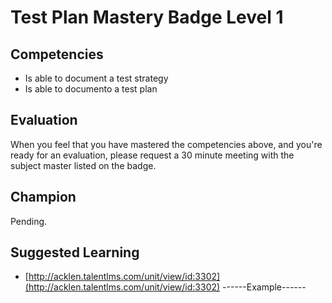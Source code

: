 # Test Plan Mastery Badge Level 1

## Competencies

- Is able to document a test strategy
- Is able to documento a test plan

## Evaluation
When you feel that you have mastered the competencies above, and you're ready for an evaluation, please request a 30 minute meeting with the subject master listed on the badge.

## Champion
Pending.

## Suggested Learning

 - [http://acklen.talentlms.com/unit/view/id:3302](http://acklen.talentlms.com/unit/view/id:3302)
 ------Example------